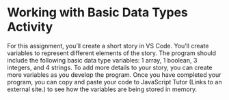 # Working with Basic Data Types Activity
For this assignment, you’ll create a short story in VS Code. You’ll create variables to represent different elements of the story. The program should include the following basic data type variables: 1 array, 1 boolean, 3 integers, and 4 strings. To add more details to your story, you can create more variables as you develop the program. Once you have completed your program, you can copy and paste your code to JavaScript Tutor (Links to an external site.) to see how the variables are being stored in memory.

 

